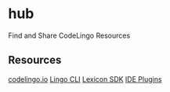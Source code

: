 # hub
Find and Share CodeLingo Resources


## Resources

[codelingo.io](https:codelingo.io)
[Lingo CLI](https://github.com/codelingo/lingo)
[Lexicon SDK](https://github.com/codelingo/lexiconsdk)
[IDE Plugins](https://github.com/codelingo/ideplugins)
